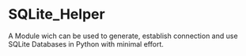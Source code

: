 # SQLite_Helper
A Module wich can be used to generate, establish connection and use SQLite Databases in Python with minimal effort.
